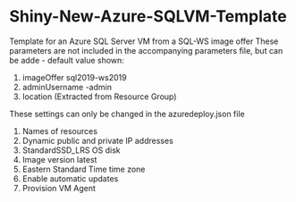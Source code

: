 # Shiny-New-Azure-SQLVM-Template
Template for an Azure SQL Server VM from a SQL-WS image offer
These parameters are not included in the accompanying parameters file, but can be adde - default value shown:
1. imageOffer sql2019-ws2019
3. adminUsername <VirtualMachineName>-admin
4. location (Extracted from Resource Group)

These settings can only be changed in the azuredeploy.json file
1. Names of resources
2. Dynamic public and private IP addresses
3. StandardSSD_LRS OS disk 
4. Image version latest
5. Eastern Standard Time time zone
6. Enable automatic updates
7. Provision VM Agent
